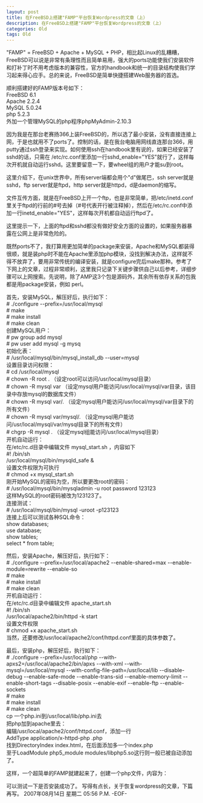 ```yaml
---
layout: post
title: 在FreeBSD上搭建"FAMP"平台恢复Wordpress的文章（上）
description: 在FreeBSD上搭建"FAMP"平台恢复Wordpress的文章（上）
categories: Old
tags: Old
---
```

"FAMP" = FreeBSD + Apache + MySQL + PHP，相比起Linux的乱糟糟，FreeBSD可以说是非常有条理性而且简单易用，强大的ports功能使我们安装软件和打补丁时不用考虑版本的兼容性，官方的handbook和统一的目录结构使我们学习起来得心应手。总的来说，FreeBSD是简单快捷搭建Web服务器的首选。  
  
顺利搭建好的FAMP版本号如下：  
FreeBSD 6.1  
Apache 2.2.4  
MySQL 5.0.24  
php 5.2.3  
外加一个管理MySQL的php程序phpMyAdmin-2.10.3  
  
因为我是在那台老赛扬366上装FreeBSD的，所以选了最小安装，没有直接连接上网，于是也就用不了ports了。控制的话，是在我台电脑用网线直连那台366，用putty通过ssh登录来实现。如何使用ssh在handbook里有说的，如果已经安装了sshd的话，只需在 /etc/rc.conf里添加一行sshd\_enable="YES"就行了，这样每次开机就自动运行sshd。这里要留意一下，要wheel组的用户才能su到root。  
  
这里介绍下，在unix世界中，所有server端都会用个"d"做尾巴，ssh server就是sshd，ftp server就是ftpd，http server就是httpd，d是daemon的缩写。  
  
文件互传方面，就是在FreeBSD上开一个ftp，也是非常简单，把/etc/inetd.conf里关于ftpd的行前的\#号去掉（\#号代表开行被注释掉），然后在/etc/rc.conf中添加一行inetd\_enable="YES"，这样每次开机都自动运行ftpd了。  
  
这里提示一下，上面的ftpd和sshd都没有做好安全方面的设置的，如果服务器暴露在公网上是非常危险的。  
  
既然ports不了，我打算用更加简单的package来安装，Apache和MySQL都装得很顺，就是装php时不能在Apache里添加php模块，没找到解决办法，这样就不得不放弃了，要用非常传统的编译安装，就是configure完后make那种。参考了下网上的文章，过程非常顺利，这里我只记录下关键步骤供自己以后参考，详细步骤可以上网搜索。先说明，除了AMP这3个包是源码外，其余所有依存关系的包我都是用package安装，例如 perl。  
  
首先，安装MySQL，解压好后，执行如下：  
\# ./configure --prefix=/usr/local/mysql  
\# make  
\# make install  
\# make clean  
创建MySQL用户：  
\# pw group add mysql  
\# pw user add mysql -g mysq  
初始化表：  
\# /usr/local/mysql/bin/mysql\_install\_db --user=mysql  
设置目录访问权限：  
\# cd /usr/local/mysql  
\# chown -R root . （设定root可以访问/usr/local/mysql目录）  
\# chown -R mysql var （设定mysql用户能访问/usr/local/mysql/var目录，该目录中存放mysql的数据库文件）  
\# chown -R mysql var/. （设定mysql用户能访问/usr/local/mysql/var目录下的所有文件）  
\# chown -R mysql var/mysql/. （设定mysql用户能访问/usr/local/mysql/var/mysql目录下的所有文件）  
\# chgrp -R mysql . （设定mysql组能访问/usr/local/mysql目录）  
开机自动运行：  
在/etc/rc.d目录中编辑文件 mysql\_start.sh ，内容如下  
\#! /bin/sh  
/usr/local/mysql/bin/mysqld\_safe &  
设置文件权限为可执行  
\# chmod +x mysql\_start.sh  
刚开始MySQL的密码为空，所以要更改root的密码：  
\# /usr/local/mysql/bin/mysqladmin -u root password 123123  
这样MySQL的root密码被改为123123了。  
连接测试：  
\# /usr/local/mysql/bin/mysql -uroot -p123123  
连接上后可以测试各种SQL命令：  
show databases;  
use database;  
show tables;  
select \* from table;  
  
然后，安装Apache，解压好后，执行如下：  
\# ./configure --prefix=/usr/local/apache2 --enable-shared=max --enable-module=rewrite --enable-so  
\# make  
\# make install  
\# make clean  
开机自动运行：  
在/etc/rc.d目录中编辑文件 apache\_start.sh  
\#! /bin/sh  
/usr/local/apache2/bin/httpd -k start  
设置文件权限  
\# chmod +x apache\_start.sh  
当然，还要修改/usr/local/apache2/conf/httpd.conf里面的具体参数了。  
  
最后，安装php，解压好后，执行如下：  
\# ./configure --prefix=/usr/local/php --with-apxs2=/usr/local/apache2/bin/apxs --with-xml --with-mysql=/usr/local/mysql   --with-config-file-path=/usr/local/lib --disable-debug --enable-safe-mode --enable-trans-sid --enable-memory-limit --enable-short-tags --disable-posix --enable-exif --enable-ftp --enable-sockets  
\# make  
\# make install  
\# make clean  
cp 一个php.ini到/usr/local/lib/php.ini去  
把php加到apache里去：  
编辑/usr/local/apache2/conf/httpd.conf，添加一行  
AddType application/x-httpd-php .php  
找到DirectoryIndex index.html，在后面添加多一个index.php  
至于LoadModule php5\_module modules/libphp5.so这行则一般已被自动添加了。  
  
这样，一个超简单的FAMP就建起来了，创建一个php文件，内容为：  
<?  
phpinfo();  
?\>  
可以测试一下是否安装成功了。   
  
写得有点长，关于恢复wordpress的文章，下篇再写。

2007年08月14日 星期二  05:56 P.M.

-EOF-